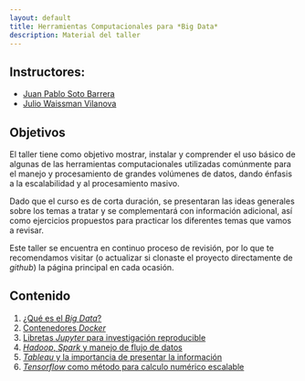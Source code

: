 ```yaml
---
layout: default
title: Herramientas Computacionales para *Big Data*
description: Material del taller
---
```


## Instructores:

- [Juan Pablo Soto Barrera]()
- [Julio Waissman Vilanova](http://mat.uson.mx/~juliowaissman/)

## Objetivos

El taller tiene como objetivo mostrar, instalar y comprender el uso básico de
algunas de las herramientas computacionales utilizadas comúnmente para el manejo
y procesamiento de grandes volúmenes de datos, dando énfasis a la escalabilidad
y al procesamiento masivo.

Dado que el curso es de corta duración, se presentaran las ideas generales sobre
los temas a tratar y se complementará con información adicional, así como
ejercicios propuestos para practicar los diferentes temas que vamos a revisar.

Este taller se encuentra en continuo proceso de revisión, por lo que te
recomendamos visitar (o actualizar si clonaste el proyecto directamente de
*github*) la página principal en cada ocasión.

## Contenido

1. [¿Qué es el *Big Data*?]()
2. [Contenedores *Docker*](/docker/)
3. [Libretas *Jupyter* para investigación reproducible]()
4. [*Hadoop*, *Spark* y manejo de flujo de datos]()
5. [*Tableau* y la importancia de presentar la información]()
6. [*Tensorflow* como método para calculo numérico escalable]()
